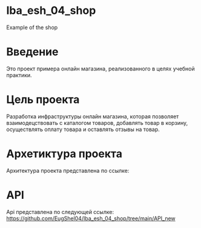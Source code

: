 # Iba_esh_04_shop
Example of the shop

# Введение
Это проект примера онлайн магазина, реализованного в целях учебной практики.

# Цель проекта
Разработка инфраструктуры онлайн магазина, которая позволяет взаимодецствовать с каталогом товаров, добавлять товар в корзину, осуществлять оплату товара и оставлять отзывы на товар.
# Архетиктура проекта
Архитектура проекта представлена по ссылке: 

# API
Api представлена по следующей ссылке: https://github.com/EugShel04/Iba_esh_04_shop/tree/main/API_new

